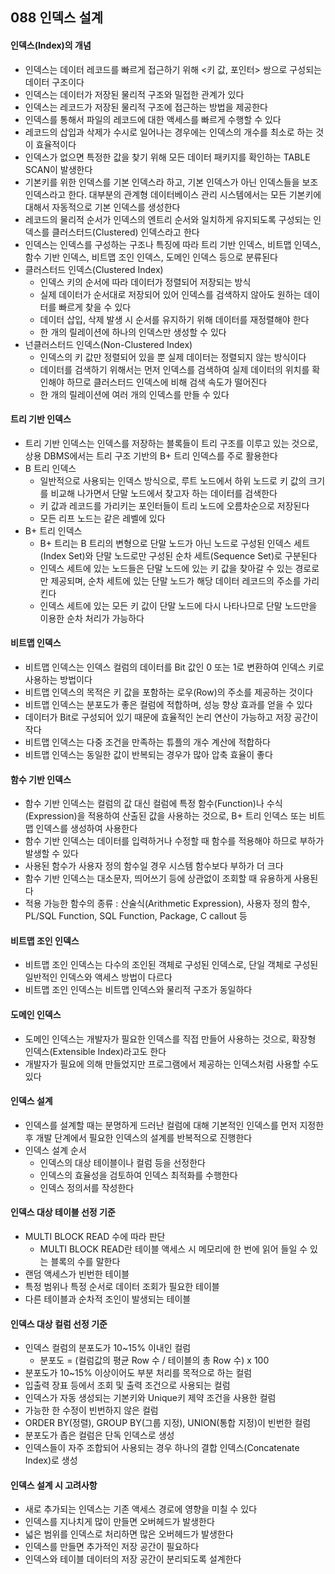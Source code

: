 ## 088 인덱스 설계

#### 인덱스(Index)의 개념

- 인덱스는 데이터 레코드를 빠르게 접근하기 위해 <키 값, 포인터> 쌍으로 구성되는 데이터 구조이다
- 인덱스는 데이터가 저장된 물리적 구조와 밀접한 관계가 있다
- 인덱스는 레코드가 저장된 물리적 구조에 접근하는 방법을 제공한다
- 인덱스를 통해서 파일의 레코드에 대한 액세스를 빠르게 수행할 수 있다
- 레코드의 삽입과 삭제가 수시로 일어나는 경우에는 인덱스의 개수를 최소로 하는 것이 효율적이다
- 인덱스가 없으면 특정한 값을 찾기 위해 모든 데이터 패키지를 확인하는 TABLE SCAN이 발생한다
- 기본키를 위한 인덱스를 기본 인덱스라 하고, 기본 인덱스가 아닌 인덱스들을 보조 인덱스라고 한다. 대부분의 관계형 데이터베이스 관리 시스템에서는 모든 기본키에 대해서 자동적으로 기본 인덱스를 생성한다
- 레코드의 물리적 순서가 인덱스의 엔트리 순서와 일치하게 유지되도록 구성되는 인덱스를 클러스터드(Clustered) 인덱스라고 한다
- 인덱스는 인덱스를 구성하는 구조나 특징에 따라 트리 기반 인덱스, 비트맵 인덱스, 함수 기반 인덱스, 비트맵 조인 인덱스, 도메인 인덱스 등으로 분류된다
- 클러스터드 인덱스(Clustered Index)
  - 인덱스 키의 순서에 따라 데이터가 정렬되어 저장되는 방식
  - 실제 데이터가 순서대로 저장되어 있어 인덱스를 검색하지 않아도 원하는 데이터를 빠르게 찾을 수 있다
  - 데이터 삽입, 삭제 발생 시 순서를 유지하기 위해 데이터를 재정렬해야 한다
  - 한 개의 릴레이션에 하나의 인덱스만 생성할 수 있다
- 넌클러스터드 인덱스(Non-Clustered Index)
  - 인덱스의 키 값만 정렬되어 있을 뿐 실제 데이터는 정렬되지 않는 방식이다
  - 데이터를 검색하기 위해서는 먼저 인덱스를 검색하여 실제 데이터의 위치를 확인해야 하므로 클러스터드 인덱스에 비해 검색 속도가 떨어진다
  - 한 개의 릴레이션에 여러 개의 인덱스를 만들 수 있다



#### 트리 기반 인덱스

- 트리 기반 인덱스는 인덱스를 저장하는 블록들이 트리 구조를 이루고 있는 것으로, 상용 DBMS에서는 트리 구조 기반의 B+ 트리 인덱스를 주로 활용한다
- B 트리 인덱스
  - 일반적으로 사용되는 인덱스 방식으로, 루트 노드에서 하위 노드로 키 값의 크기를 비교해 나가면서 단말 노드에서 찾고자 하는 데이터를 검색한다
  - 키 값과 레코드를 가리키는 포인터들이 트리 노드에 오름차순으로 저장된다
  - 모든 리프 노드는 같은 레벨에 있다
- B+ 트리 인덱스
  - B+ 트리는 B 트리의 변형으로 단말 노드가 아닌 노드로 구성된 인덱스 세트(Index Set)와 단말 노드로만 구성된 순차 세트(Sequence Set)로 구분된다
  - 인덱스 세트에 있는 노드들은 단말 노드에 있는 키 값을 찾아갈 수 있는 경로로만 제공되며, 순차 세트에 있는 단말 노드가 해당 데이터 레코드의 주소를 가리킨다
  - 인덱스 세트에 있는 모든 키 값이 단말 노드에 다시 나타나므로 단말 노드만을 이용한 순차 처리가 가능하다



#### 비트맵 인덱스

- 비트맵 인덱스는 인덱스 컬럼의 데이터를 Bit 값인 0 또는 1로 변환하여 인덱스 키로 사용하는 방법이다
- 비트맵 인덱스의 목적은 키 값을 포함하는 로우(Row)의 주소를 제공하는 것이다
- 비트맵 인덱스는 분포도가 좋은 컬럼에 적합하며, 성능 향상 효과를 얻을 수 있다
- 데이터가 Bit로 구성되어 있기 때문에 효율적인 논리 연산이 가능하고 저장 공간이 작다
- 비트맵 인덱스는 다중 조건을 만족하는 튜플의 개수 계산에 적합하다
- 비트맵 인덱스는 동일한 값이 반복되는 경우가 많아 압축 효율이 좋다



#### 함수 기반 인덱스

- 함수 기반 인덱스는 컬럼의 값 대신 컬럼에 특정 함수(Function)나 수식(Expression)을 적용하여 산출된 값을 사용하는 것으로, B+ 트리 인덱스 또는 비트맵 인덱스를 생성하여 사용한다
- 함수 기반 인덱스는 데이터를 입력하거나 수정할 때 함수를 적용해야 하므로 부하가 발생할 수 있다
- 사용된 함수가 사용자 정의 함수일 경우 시스템 함수보다 부하가 더 크다
- 함수 기반 인덱스는 대소문자, 띄어쓰기 등에 상관없이 조회할 때 유용하게 사용된다
- 적용 가능한 함수의 종류 : 산술식(Arithmetic Expression), 사용자 정의 함수, PL/SQL Function, SQL Function, Package, C callout 등



#### 비트맵 조인 인덱스

- 비트맵 조인 인덱스는 다수의 조인된 객체로 구성된 인덱스로, 단일 객체로 구성된 일반적인 인덱스와 액세스 방법이 다르다
- 비트맵 조인 인덱스는 비트맵 인덱스와 물리적 구조가 동일하다



#### 도메인 인덱스

- 도메인 인덱스는 개발자가 필요한 인덱스를 직접 만들어 사용하는 것으로, 확장형 인덱스(Extensible Index)라고도 한다
- 개발자가 필요에 의해 만들었지만 프로그램에서 제공하는 인덱스처럼 사용할 수도 있다



#### 인덱스 설계

- 인덱스를 설계할 때는 분명하게 드러난 컬럼에 대해 기본적인 인덱스를 먼저 지정한 후 개발 단계에서 필요한 인덱스의 설계를 반복적으로 진행한다
- 인덱스 설계 순서
  - 인덱스의 대상 테이블이나 컬럼 등을 선정한다
  - 인덱스의 효율성을 검토하여 인덱스 최적화를 수행한다
  - 인덱스 정의서를 작성한다



#### 인덱스 대상 테이블 선정 기준

- MULTI BLOCK READ 수에 따라 판단
  - MULTI BLOCK READ란 테이블 액세스 시 메모리에 한 번에 읽어 들일 수 있는 블록의 수를 말한다
- 랜덤 액세스가 빈번한 테이블
- 특정 범위나 특정 순서로 데이터 조회가 필요한 테이블
- 다른 테이블과 순차적 조인이 발생되는 테이블



#### 인덱스 대상 컬럼 선정 기준

- 인덱스 컬럼의 분포도가 10~15% 이내인 컬럼
  - 분포도 = (컬럼값의 평균 Row 수 / 테이블의 총 Row 수) x 100
- 분포도가 10~15% 이상이어도 부분 처리를 목적으로 하는 컬럼
- 입출력 장표 등에서 조회 및 출력 조건으로 사용되는 컬럼
- 인덱스가 자동 생성되는 기본키와 Unique키 제약 조건을 사용한 컬럼
- 가능한 한 수정이 빈번하지 않은 컬럼
- ORDER BY(정렬), GROUP BY(그룹 지정), UNION(통합 지정)이 빈번한 컬럼
- 분포도가 좁은 컬럼은 단독 인덱스로 생성
- 인덱스들이 자주 조합되어 사용되는 경우 하나의 결합 인덱스(Concatenate Index)로 생성



#### 인덱스 설계 시 고려사항

- 새로 추가되는 인덱스는 기존 액세스 경로에 영향을 미칠 수 있다
- 인덱스를 지나치게 많이 만들면 오버헤드가 발생한다
- 넓은 범위를 인덱스로 처리하면 많은 오버헤드가 발생한다
- 인덱스를 만들면 추가적인 저장 공간이 필요하다
- 인덱스와 테이블 데이터의 저장 공간이 분리되도록 설계한다